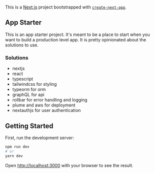 This is a [Next.js](https://nextjs.org/) project bootstrapped with [`create-next-app`](https://github.com/vercel/next.js/tree/canary/packages/create-next-app).

## App Starter

This is an app starter project. It's meant to be a place to start when you want to build a production level app. It is pretty opinionated about the solutions to use.

### Solutions

- nextjs
- react
- typescript
- tailwindcss for styling
- typeorm for orm
- graphQL for api
- rollbar for error handling and logging
- plume and aws for deployment
- nextauthjs for user authentication


## Getting Started

First, run the development server:

```bash
npm run dev
# or
yarn dev
```

Open [http://localhost:3000](http://localhost:3000) with your browser to see the result.
